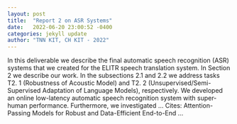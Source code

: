 ```yaml
---
layout: post
title:  "Report 2 on ASR Systems"
date:   2022-06-20 23:00:52 -0400
categories: jekyll update
author: "TNN KIT, CH KIT - 2022"
---
```

In this deliverable we describe the final automatic speech recognition (ASR) systems that we created for the ELITR speech translation system. In Section 2 we describe our work. In the subsections 2.1 and 2.2 we address tasks T2. 1 (Robustness of Acoustic Model) and T2. 2 (Unsupervised/Semi-Supervised Adaptation of Language Models), respectively. We developed an online low-latency automatic speech recognition system with super-human performance. Furthermore, we investigated …
Cites: ‪Attention-Passing Models for Robust and Data-Efficient End-to-End …‬  